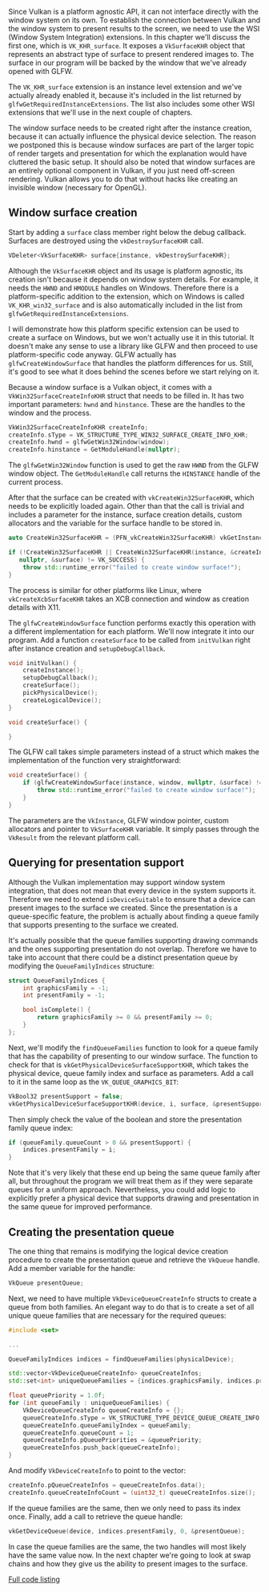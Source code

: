 Since Vulkan is a platform agnostic API, it can not interface directly with the
window system on its own. To establish the connection between Vulkan and the
window system to present results to the screen, we need to use the WSI (Window
System Integration) extensions. In this chapter we'll discuss the first one,
which is `VK_KHR_surface`. It exposes a `VkSurfaceKHR` object that represents an
abstract type of surface to present rendered images to. The surface in our
program will be backed by the window that we've already opened with GLFW.

The `VK_KHR_surface` extension is an instance level extension and we've actually
already enabled it, because it's included in the list returned by
`glfwGetRequiredInstanceExtensions`. The list also includes some other WSI
extensions that we'll use in the next couple of chapters.

The window surface needs to be created right after the instance creation,
because it can actually influence the physical device selection. The reason we
postponed this is because window surfaces are part of the larger topic of
render targets and presentation for which the explanation would have cluttered
the basic setup. It should also be noted that window surfaces are an entirely
optional component in Vulkan, if you just need off-screen rendering. Vulkan
allows you to do that without hacks like creating an invisible window
(necessary for OpenGL).

## Window surface creation

Start by adding a `surface` class member right below the debug callback.
Surfaces are destroyed using the `vkDestroySurfaceKHR` call.

```c++
VDeleter<VkSurfaceKHR> surface{instance, vkDestroySurfaceKHR};
```

Although the `VkSurfaceKHR` object and its usage is platform agnostic, its
creation isn't because it depends on window system details. For example, it
needs the `HWND` and `HMODULE` handles on Windows. Therefore there is a
platform-specific addition to the extension, which on Windows is called
`VK_KHR_win32_surface` and is also automatically included in the list from
`glfwGetRequiredInstanceExtensions`.

I will demonstrate how this platform specific extension can be used to create a
surface on Windows, but we won't actually use it in this tutorial. It doesn't
make any sense to use a library like GLFW and then proceed to use
platform-specific code anyway. GLFW actually has `glfwCreateWindowSurface` that
handles the platform differences for us. Still, it's good to see what it does
behind the scenes before we start relying on it.

Because a window surface is a Vulkan object, it comes with a
`VkWin32SurfaceCreateInfoKHR` struct that needs to be filled in. It has two
important parameters: `hwnd` and `hinstance`. These are the handles to the
window and the process.

```c++
VkWin32SurfaceCreateInfoKHR createInfo;
createInfo.sType = VK_STRUCTURE_TYPE_WIN32_SURFACE_CREATE_INFO_KHR;
createInfo.hwnd = glfwGetWin32Window(window);
createInfo.hinstance = GetModuleHandle(nullptr);
```

The `glfwGetWin32Window` function is used to get the raw `HWND` from the GLFW
window object. The `GetModuleHandle` call returns the `HINSTANCE` handle of the
current process.

After that the surface can be created with `vkCreateWin32SurfaceKHR`, which
needs to be explicitly loaded again. Other than that the call is trivial and
includes a parameter for the instance, surface creation details, custom
allocators and the variable for the surface handle to be stored in.

```c++
auto CreateWin32SurfaceKHR = (PFN_vkCreateWin32SurfaceKHR) vkGetInstanceProcAddr(instance, "vkCreateWin32SurfaceKHR");

if (!CreateWin32SurfaceKHR || CreateWin32SurfaceKHR(instance, &createInfo,
   nullptr, &surface) != VK_SUCCESS) {
    throw std::runtime_error("failed to create window surface!");
}
```

The process is similar for other platforms like Linux, where
`vkCreateXcbSurfaceKHR` takes an XCB connection and window as creation details
with X11.

The `glfwCreateWindowSurface` function performs exactly this operation with a
different implementation for each platform. We'll now integrate it into our
program. Add a function `createSurface` to be called from `initVulkan` right
after instance creation and `setupDebugCallback`.

```c++
void initVulkan() {
    createInstance();
    setupDebugCallback();
    createSurface();
    pickPhysicalDevice();
    createLogicalDevice();
}

void createSurface() {

}
```

The GLFW call takes simple parameters instead of a struct which makes the
implementation of the function very straightforward:

```c++
void createSurface() {
    if (glfwCreateWindowSurface(instance, window, nullptr, &surface) != VK_SUCCESS) {
        throw std::runtime_error("failed to create window surface!");
    }
}
```

The parameters are the `VkInstance`, GLFW window pointer, custom allocators and
pointer to `VkSurfaceKHR` variable. It simply passes through the `VkResult` from
the relevant platform call.

## Querying for presentation support

Although the Vulkan implementation may support window system integration, that
does not mean that every device in the system supports it. Therefore we need to
extend `isDeviceSuitable` to ensure that a device can present images to the
surface we created. Since the presentation is a queue-specific feature, the
problem is actually about finding a queue family that supports presenting to the
surface we created.

It's actually possible that the queue families supporting drawing commands and
the ones supporting presentation do not overlap. Therefore we have to take into
account that there could be a distinct presentation queue by modifying the
`QueueFamilyIndices` structure:

```c++
struct QueueFamilyIndices {
    int graphicsFamily = -1;
    int presentFamily = -1;

    bool isComplete() {
        return graphicsFamily >= 0 && presentFamily >= 0;
    }
};
```

Next, we'll modify the `findQueueFamilies` function to look for a queue family
that has the capability of presenting to our window surface. The function to
check for that is `vkGetPhysicalDeviceSurfaceSupportKHR`, which takes the
physical device, queue family index and surface as parameters. Add a call to it
in the same loop as the `VK_QUEUE_GRAPHICS_BIT`:

```c++
VkBool32 presentSupport = false;
vkGetPhysicalDeviceSurfaceSupportKHR(device, i, surface, &presentSupport);
```

Then simply check the value of the boolean and store the presentation family
queue index:

```c++
if (queueFamily.queueCount > 0 && presentSupport) {
    indices.presentFamily = i;
}
```

Note that it's very likely that these end up being the same queue family after
all, but throughout the program we will treat them as if they were separate
queues for a uniform approach. Nevertheless, you could add logic to explicitly
prefer a physical device that supports drawing and presentation in the same
queue for improved performance.

## Creating the presentation queue

The one thing that remains is modifying the logical device creation procedure to
create the presentation queue and retrieve the `VkQueue` handle. Add a member
variable for the handle:

```c++
VkQueue presentQueue;
```

Next, we need to have multiple `VkDeviceQueueCreateInfo` structs to create a
queue from both families. An elegant way to do that is to create a set of all
unique queue families that are necessary for the required queues:

```c++
#include <set>

...

QueueFamilyIndices indices = findQueueFamilies(physicalDevice);

std::vector<VkDeviceQueueCreateInfo> queueCreateInfos;
std::set<int> uniqueQueueFamilies = {indices.graphicsFamily, indices.presentFamily};

float queuePriority = 1.0f;
for (int queueFamily : uniqueQueueFamilies) {
    VkDeviceQueueCreateInfo queueCreateInfo = {};
    queueCreateInfo.sType = VK_STRUCTURE_TYPE_DEVICE_QUEUE_CREATE_INFO;
    queueCreateInfo.queueFamilyIndex = queueFamily;
    queueCreateInfo.queueCount = 1;
    queueCreateInfo.pQueuePriorities = &queuePriority;
    queueCreateInfos.push_back(queueCreateInfo);
}
```

And modify `VkDeviceCreateInfo` to point to the vector:

```c++
createInfo.pQueueCreateInfos = queueCreateInfos.data();
createInfo.queueCreateInfoCount = (uint32_t) queueCreateInfos.size();
```

If the queue families are the same, then we only need to pass its index once.
Finally, add a call to retrieve the queue handle:

```c++
vkGetDeviceQueue(device, indices.presentFamily, 0, &presentQueue);
```

In case the queue families are the same, the two handles will most likely have
the same value now. In the next chapter we're going to look at swap chains and
how they give us the ability to present images to the surface.

[Full code listing](/code/window_surface.cpp)
